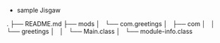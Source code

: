 * sample Jisgaw 

.
├── README.md
├── mods
│   └── com.greetings
│       ├── com
│       │   └── greetings
│       │       └── Main.class
│       └── module-info.class


